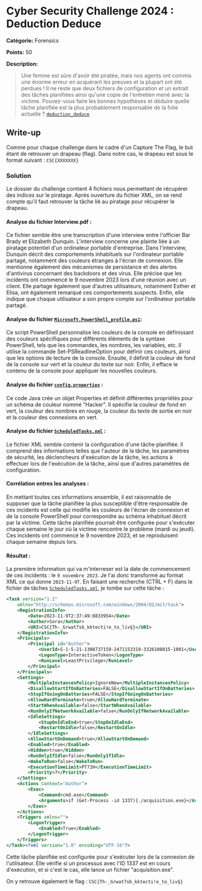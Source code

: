 # Cyber Security Challenge 2024 : Deduction Deduce

**Catégorie:** Forensics

**Points:** 50

**Description:** 

> Une femme est sûre d'avoir été piratée, mais nos agents ont commis une énorme erreur en acquérant les preuves et la plupart ont été perdues !
> Il ne reste que deux fichiers de configuration et un extrait des tâches planifiées ainsi qu'une copie de l'entretien mené avec la victime.
> Pouvez-vous faire les bonnes hypothèses et déduire quelle tâche planifiée est la plus probablement responsable de la folie actuelle ?
> [`deduction_deduce`](deduction_deduce)

## Write-up
Comme pour chaque challenge dans le cadre d'un Capture The Flag, le but étant de retrouver un drapeau (flag). Dans notre cas, le drapeau est sous le format suivant : `CSC{XXXXXXX}`

### Solution
Le dossier du challenge contient 4 fichiers nous permettant de récupérer des indices sur le piratage. Après ouverture du fichier XML, on se rend compte qu'il faut retrouver la tâche lié au piratage pour récupérer le drapeau.

#### Analyse du fichier Interview.pdf :
Ce fichier semble être une transcription d'une interview entre l'officier Bar Brady et Elizabeth Dunquin. L'interview concerne une plainte liée à un piratage potentiel d'un ordinateur portable d'entreprise. Dans l'interview, Dunquin décrit des comportements inhabituels sur l'ordinateur portable partagé, notamment des couleurs étranges à l'écran de connexion. Elle mentionne également des mécanismes de persistance et des alertes d'antivirus concernant des backdoors et des virus. Elle précise que les incidents ont commencé le 9 novembre 2023 lors d'une réunion avec un client. Elle partage également que d'autres utilisateurs, notamment Esther et Elisa, ont également remarqué ces comportements suspects. Enfin, elle indique que chaque utilisateur a son propre compte sur l'ordinateur portable partagé.

#### Analyse du fichier [`Microsoft.PowerShell_profile.ps1`](deduction_deduce/Microsoft.PowerShell_profile.ps1):
Ce script PowerShell personnalise les couleurs de la console en définissant des couleurs spécifiques pour différents éléments de la syntaxe PowerShell, tels que les commandes, les nombres, les variables, etc. Il utilise la commande Set-PSReadlineOption pour définir ces couleurs, ainsi que les options de lecture de la console. Ensuite, il définit la couleur de fond de la console sur vert et la couleur du texte sur noir. Enfin, il efface le contenu de la console pour appliquer les nouvelles couleurs.

#### Analyse du fichier [`config.properties`](deduction_deduce/config.properties) :
Ce code Java crée un objet Properties et définit différentes propriétés pour un schéma de couleur nommé "Hacker". Il spécifie la couleur de fond en vert, la couleur des nombres en rouge, la couleur du texte de sortie en noir et la couleur des connexions en vert.

#### Analyse du fichier [`ScheduledTasks.xml`](deduction_deduce/ScheduledTasks.xml) :
Le fichier XML semble contenir la configuration d'une tâche planifiée. Il comprend des informations telles que l'auteur de la tâche, les paramètres de sécurité, les déclencheurs d'exécution de la tâche, les actions à effectuer lors de l'exécution de la tâche, ainsi que d'autres paramètres de configuration.

#### Corrélation entres les analyses :
En mettant toutes ces informations ensemble, il est raisonnable de supposer que la tâche planifiée la plus susceptible d'être responsable de ces incidents est celle qui modifie les couleurs de l'écran de connexion et de la console PowerShell pour correspondre au schéma inhabituel décrit par la victime. Cette tâche planifiée pourrait être configurée pour s'exécuter chaque semaine le jour où la victime rencontre le problème (mardi ou jeudi). Ces incidents ont commencé le 9 novembre 2023, et se reproduisent chaque semaine depuis lors.

#### Résultat :
La première information qui va m'interreser est la date de commencement de ces incidents : le `9 novembre 2023`. Je l'ai donc transformé au format XML ce qui donne `2023-11-9T`. En faisant une recherche (CTRL + F) dans le fichier de tâches [`ScheduledTasks.xml`](deduction_deduce/ScheduledTasks.xml), je tombe sur cette tâche : 
```xml
<Task version="1.2"
    xmlns="http://schemas.microsoft.com/windows/2004/02/mit/task">
    <RegistrationInfo>
        <Date>2023-11-9T2:37:49:8833954</Date>
        <Author>Sora</Author>
        <URI>CSC{Th-_Grwat7sb_kktecti!e_to_liv§}</URI>
    </RegistrationInfo>
    <Principals>
        <Principal id="Author">
            <UserId>S-1-5-21-1308737159-2471153319-3326108015-1001</UserId>
            <LogonType>InteractiveToken</LogonType>
            <RunLevel>LeastPrivilege</RunLevel>
        </Principal>
    </Principals>
    <Settings>
        <MultipleInstancesPolicy>IgnoreNew</MultipleInstancesPolicy>
        <DisallowStartIfOnBatteries>FALSE</DisallowStartIfOnBatteries>
        <StopIfGoingOnBatteries>FALSE</StopIfGoingOnBatteries>
        <AllowHardTerminate>true</AllowHardTerminate>
        <StartWhenAvailable>false</StartWhenAvailable>
        <RunOnlyIfNetworkAvailable>false</RunOnlyIfNetworkAvailable>
        <IdleSettings>
            <StopOnIdleEnd>true</StopOnIdleEnd>
            <RestartOnIdle>false</RestartOnIdle>
        </IdleSettings>
        <AllowStartOnDemand>true</AllowStartOnDemand>
        <Enabled>true</Enabled>
        <Hidden>true</Hidden>
        <RunOnlyIfIdle>false</RunOnlyIfIdle>
        <WakeToRun>false</WakeToRun>
        <ExecutionTimeLimit>PT72H</ExecutionTimeLimit>
        <Priority>7</Priority>
    </Settings>
    <Actions Context="Author">
        <Exec>
            <Command>cmd.exe</Command>
            <Arguments>if (Get-Process -id 1337){./acquisition.exe}</Arguments>
        </Exec>
    </Actions>
    <Triggers xmlns="">
        <LogonTrigger>
            <Enabled>True</Enabled>
        </LogonTrigger>
    </Triggers>
</Task><?xml version="1.0" encoding="UTF-16"?>
```
Cette tâche planifiée est configurée pour s'exécuter lors de la connexion de l'utilisateur. Elle vérifie si un processus avec l'ID 1337 est en cours d'exécution, et si c'est le cas, elle lance un fichier "acquisition.exe".

On y retrouve également le flag : `CSC{Th-_Grwat7sb_kktecti!e_to_liv§}`
